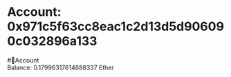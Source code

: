 
Account: 0x971c5f63cc8eac1c2d13d5d906090c032896a133
===================================================
  
#📜Account  
Balance: 0.17996317614688337 Ether